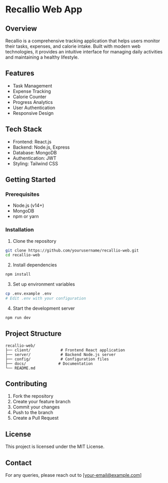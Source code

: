# Recallio Web App

## Overview
Recallio is a comprehensive tracking application that helps users monitor their tasks, expenses, and calorie intake. Built with modern web technologies, it provides an intuitive interface for managing daily activities and maintaining a healthy lifestyle.

## Features
- Task Management
- Expense Tracking
- Calorie Counter
- Progress Analytics
- User Authentication
- Responsive Design

## Tech Stack
- Frontend: React.js
- Backend: Node.js, Express
- Database: MongoDB
- Authentication: JWT
- Styling: Tailwind CSS

## Getting Started

### Prerequisites
- Node.js (v14+)
- MongoDB
- npm or yarn

### Installation
1. Clone the repository
```bash
git clone https://github.com/yourusername/recallio-web.git
cd recallio-web
```

2. Install dependencies
```bash
npm install
```

3. Set up environment variables
```bash
cp .env.example .env
# Edit .env with your configuration
```

4. Start the development server
```bash
npm run dev
```

## Project Structure
```
recallio-web/
├── client/             # Frontend React application
├── server/             # Backend Node.js server
├── config/             # Configuration files
├── docs/              # Documentation
└── README.md
```

## Contributing
1. Fork the repository
2. Create your feature branch
3. Commit your changes
4. Push to the branch
5. Create a Pull Request

## License
This project is licensed under the MIT License.

## Contact
For any queries, please reach out to [your-email@example.com]